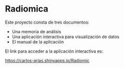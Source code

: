 # Radiomica
Este proyecto consta de tres documentos:
  - Una memoria de análisis
  - Una aplicación interactiva para visualización de datos
  - El manual de la aplicación
  
El link para acceder a la aplicación interactiva es:
  
  https://carlos-arias.shinyapps.io/Radiomic
